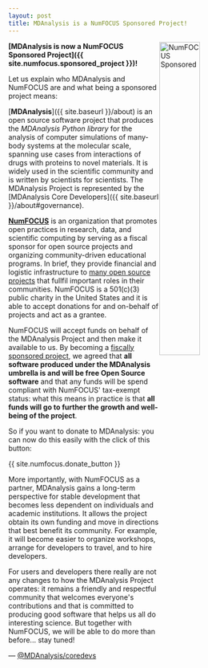 ```yaml
---
layout: post
title: MDAnalysis is a NumFOCUS Sponsored Project!
---
```


<img src="{{ site.baseurl }}{{ site.images }}/numfocus-sponsored.png"
style="float: right" alt="NumFOCUS Sponsored" width="40%"/>

**[MDAnalysis is now a NumFOCUS Sponsored Project]({{
site.numfocus.sponsored_project }})!**

Let us explain who MDAnalysis and NumFOCUS are and what being a
sponsored project means:

[**MDAnalysis**]({{ site.baseurl }}/about) is an open source software
project that produces the *MDAnalysis Python library* for the analysis
of computer simulations of many-body systems at the molecular scale,
spanning use cases from interactions of drugs with proteins to novel
materials. It is widely used in the scientific community and is
written by scientists for scientists. The MDAnalysis Project is
represented by the [MDAnalysis Core Developers]({{ site.baseurl
}}/about#governance).

[**NumFOCUS**](https://numfocus.org/) is an organization that promotes
open practices in research, data, and scientific computing by serving
as a fiscal sponsor for open source projects and organizing
community-driven educational programs. In brief, they provide
financial and logistic infrastructure to [many open source
projects](https://numfocus.org/sponsored-projects) that fullfil
important roles in their communities. NumFOCUS is a 501(c)(3) public
charity in the United States and it is able to accept
donations for and on-behalf of projects and act as a grantee.

NumFOCUS will accept funds on behalf of the MDAnalysis Project and
then make it available to us. By becoming a [fiscally sponsored
project](https://numfocus.org/projects-overview), we agreed that **all
software produced under the MDAnalysis umbrella is and will be free
Open Source software** and that any funds will be spend compliant with
NumFOCUS' tax-exempt status: what this means in practice is that **all
funds will go to further the growth and well-being of the project**.

So if you want to donate to MDAnalysis: you can now do this easily
with the click of this button:

{{ site.numfocus.donate_button }}

More importantly, with NumFOCUS as a partner, MDAnalysis gains a
long-term perspective for stable development that becomes less
dependent on individuals and academic institutions. It allows the
project obtain its own funding and move in directions that best
benefit its community. For example, it will become easier to organize
workshops, arrange for developers to travel, and to hire developers.

For users and developers there really are not any changes to how the
MDAnalysis Project operates: it remains a friendly and respectful
community that welcomes everyone's contributions and that is
committed to producing good software that helps us all do interesting
science. But together with NumFOCUS, we will be able to do
more than before... stay tuned!

— [@MDAnalysis/coredevs](https://github.com/orgs/MDAnalysis/teams/coredevs)

